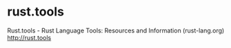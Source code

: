 # rust.tools
Rust.tools - Rust Language Tools: Resources and Information (rust-lang.org) http://rust.tools
